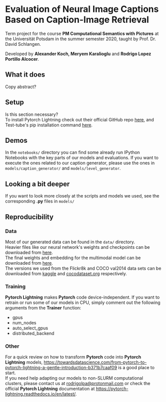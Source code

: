 # Evaluation of Neural Image Captions Based on Caption-Image Retrieval

Term project for the course **PM Computational Semantics with Pictures** at the Universität Potsdam in the summer semester 2020, taught by Prof. Dr. David Schlangen.

Developed by **Alexander Koch, Meryem Karalioglu** and **Rodrigo Lopez Portillo Alcocer**.

## What it does
Copy abstract?

## Setup
Is this section necessary? <br>
To install Pytorch Lightning check out their official GitHub repo [here](https://github.com/PyTorchLightning/pytorch-lightning), and Test-tube's pip installation command [here](https://pypi.org/project/test-tube/).

## Demos
In the `notebooks/` directory you can find some already run IPython Notebooks with the key parts of our models and evaluations. If you want to execute the ones related to our caption generator, please use the ones in `models/caption_generator/` and `models/level_generator`.

## Looking a bit deeper
If you want to look more closely at the scripts and models we used, see the corresponding **.py** files in `models/`

## Reproducibility

### Data
Most of our generated data can be found in the `data/` directory.<br> Heavier files like our neural network's weights and checkpoints can be downloaded from [here](https://drive.google.com/drive/folders/1UK1CIVG-ASd9VSmCN0_hYsaUsB3drJWK?usp=sharing>). <br>
The final weights and embedding for the multimodal model can be downloaded from [here](https://drive.google.com/drive/folders/13Mw5i6ygAkrDwfLvF1PrE8GYwcxGE1aF?usp=sharing). <br>
The versions we used from the Flickr8k and COCO val2014 data sets can be downloaded from [kaggle](https://www.kaggle.com/dataset/e1cd22253a9b23b073794872bf565648ddbe4f17e7fa9e74766ad3707141adeb) and [cocodataset.org](https://cocodataset.org/#download) respectively.

### Training
**Pytorch Lightning** makes **Pytorch** code device-independent. If you want to retrain or run some of our models in CPU, simply comment out the following arguments from the **Trainer** function:
- gpus
- num_nodes
- auto_select_gpus
- distributed_backend

### Other
For a quick review on how to transform **Pytorch** code into **Pytorch Lightning** models, <https://towardsdatascience.com/from-pytorch-to-pytorch-lightning-a-gentle-introduction-b371b7caaf09> is a good place to start. <br>
If you need help adapting our models to non-SLURM computational clusters, please contact us at rodrigolpa@protonmail.com or check the official **Pytorch Lightning** documentation at <https://pytorch-lightning.readthedocs.io/en/latest/>.
